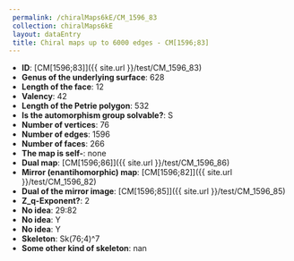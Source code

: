 ```yaml
--- 
 permalink: /chiralMaps6kE/CM_1596_83 
 collection: chiralMaps6kE
 layout: dataEntry
 title: Chiral maps up to 6000 edges - CM[1596;83]
---
```


- **ID**: [CM[1596;83]]({{ site.url }}/test/CM_1596_83)
- **Genus of the underlying surface**: 628
- **Length of the face**: 12
- **Valency**: 42
- **Length of the Petrie polygon**: 532
- **Is the automorphism group solvable?**: S
- **Number of vertices**: 76
- **Number of edges**: 1596
- **Number of faces**: 266
- **The map is self-**: none
- **Dual map**: [CM[1596;86]]({{ site.url }}/test/CM_1596_86)
- **Mirror (enantihomorphic) map**: [CM[1596;82]]({{ site.url }}/test/CM_1596_82)
- **Dual of the mirror image**: [CM[1596;85]]({{ site.url }}/test/CM_1596_85)
- **Z_q-Exponent?**: 2
- **No idea**:  29:82
- **No idea**: Y
- **No idea**: Y
- **Skeleton**: Sk(76;4)^7
- **Some other kind of skeleton**: nan
